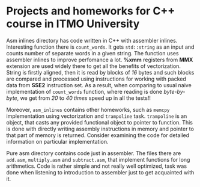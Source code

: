 # Projects and homeworks for C++ course in ITMO University

Asm inlines directory has code written in C++ with assembler inlines. Interesting function there is `count_words`. It gets `std::string` as an input and counts number of separate words in a given string. The function uses assembler inlines to improve perfomance a lot. **%xmm** registers from **MMX** extension are used widely there to get all the benefits of vectorization. String is firstly aligned, then it is read by blocks of *16* bytes and such blocks are compared and processed using instructions for working with packed data from **SSE2** instruction set. As a result, when comparing to usual naive implementation of `count_words` function, where reading is done *byte-by-byte*, we get from *20* to *40 times* speed up in all the tests!!

Moreover, `asm_inlines` contains other homeworks, such as `memcpy` implementation using vectorization and `trampoline` task. `trampoline` is an object, that casts any provided functional object to pointer to function. This is done with directly writing assembly instructions in memory and pointer to that part of memory is returned. Consider examining the code for detailed information on particular implementation.

Pure asm directory contains code just in assembler. The files there are `add.asm`, `multiply.asm` and `subtract.asm`, that implement functions for long arithmetics. Code is rather simple and not really well optimized, task was done when listening to introduction to assembler just to get acquainted with it.
